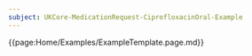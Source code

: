 ```yaml
---
subject: UKCore-MedicationRequest-CiprofloxacinOral-Example
---
```

{{page:Home/Examples/ExampleTemplate.page.md}}
